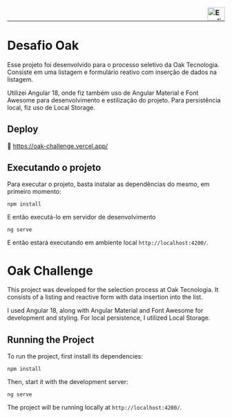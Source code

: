 ### [<img align="right" height="30" width="40" src="https://upload.wikimedia.org/wikipedia/en/thumb/a/ae/Flag_of_the_United_Kingdom.svg/1280px-Flag_of_the_United_Kingdom.svg.png" alt="English"/>](#oak-challenge)

</br>

---

# Desafio Oak

Esse projeto foi desenvolvido para o processo seletivo da Oak Tecnologia. Consiste em uma listagem e formulário reativo com inserção de dados na listagem.

Utilizei Angular 18, onde fiz também uso de Angular Material e Font Awesome para desenvolvimento e estilização do projeto. Para persistência local, fiz uso de Local Storage.

## Deploy
&#x1F517; https://oak-challenge.vercel.app/

## Executando o projeto

Para executar o projeto, basta instalar as dependências do mesmo, em primeiro momento:

```
npm install
```

E então executá-lo em servidor de desenvolvimento

```
ng serve
```

E então estará executando em ambiente local `http://localhost:4200/`.

# Oak Challenge

This project was developed for the selection process at Oak Tecnologia. It consists of a listing and reactive form with data insertion into the list.

I used Angular 18, along with Angular Material and Font Awesome for development and styling. For local persistence, I utilized Local Storage.

## Running the Project

To run the project, first install its dependencies:

```
npm install
```

Then, start it with the development server:

```
ng serve
```

The project will be running locally at `http://localhost:4200/`.
